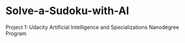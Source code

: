 # Solve-a-Sudoku-with-AI
Project 1: Udacity Artificial Intelligence and Specializations Nanodegree Program
